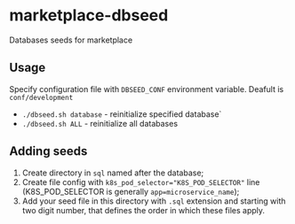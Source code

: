 # marketplace-dbseed
Databases seeds for marketplace

## Usage

Specify configuration file with `DBSEED_CONF` environment variable. Deafult is
`conf/development`

* `./dbseed.sh database` - reinitialize specified database`
* `./dbseed.sh ALL` - reinitialize all databases

## Adding seeds

1. Create directory in `sql` named after the database;
2. Create file config with `k8s_pod_selector="K8S_POD_SELECTOR"` line
(K8S_POD_SELECTOR is generally `app=microservice_name`);
3. Add your seed file in this directory with `.sql` extension and starting with
two digit number, that defines the order in which these files apply.
